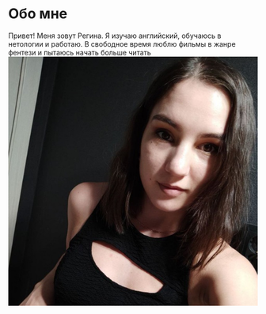 # Обо мне

Привет! Меня зовут Регина.
Я изучаю английский, обучаюсь в нетологии и работаю.
В свободное время люблю фильмы в жанре фентези и пытаюсь начать больше читать
![фото](image/photo_2023-01-20_21-10-41.jpg)